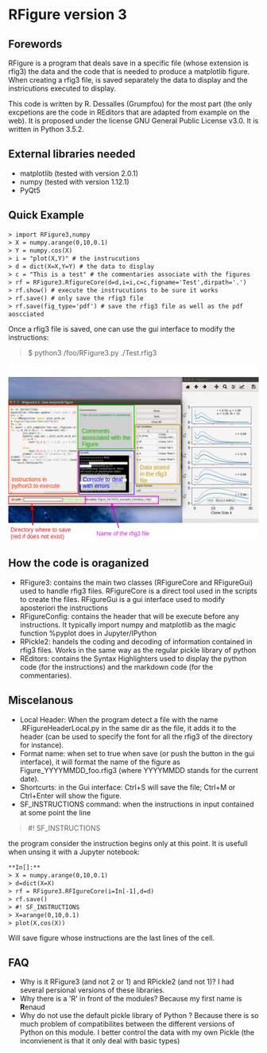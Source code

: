 # RFigure version 3

## Forewords

RFigure is a program that deals save in a specific file (whose extension is
rfig3) the data and the code that is needed to produce a matplotlib figure.
When creating a rfig3 file, is saved separately the data to display and the
instricutions executed to display.

This code is written by R. Dessalles (Grumpfou) for the most part (the only
excpetions are the code in REditors that are adapted from example on the web).
It is proposed under the license GNU General Public License v3.0. It is written
in Python 3.5.2.

## External libraries needed

- matplotlib (tested with version 2.0.1)
- numpy (tested with version 1.12.1)
- PyQt5

## Quick Example
```
> import RFigure3,numpy
> X = numpy.arange(0,10,0.1)
> Y = numpy.cos(X)
> i = "plot(X,Y)" # the instrucutions
> d = dict(X=X,Y=Y) # the data to display
> c = "This is a test" # the commentaries associate with the figures
> rf = RFigure3.RfigureCore(d=d,i=i,c=c,figname='Test',dirpath='.')
> rf.show() # execute the instrucutions to be sure it works
> rf.save() # only save the rfig3 file
> rf.save(fig_type='pdf') # save the rfig3 file as well as the pdf aoscciated
```
Once a rfig3 file is saved, one can use the gui interface to modify the
instructions:
> $ python3 /foo/RFigure3.py ./Test.rfig3

![](./ExampleGui.png)

## How the code is oraganized

- RFigure3: contains the main two classes (RFigureCore and RFigureGui) used to
handle rfig3 files. RFigureCore is a direct tool used in the scripts to create
the files. RFigureGui is a gui interface used to modify aposteriori the
instructions
- RFigureConfig: contains the header that will be execute before any
instructions. It typically import numpy and matplotlib as the magic function
%pyplot does in Jupyter/IPython
- RPickle2: handels the coding and decoding of information contained in rfig3
files. Works in the same way as the regular pickle library of python
- REditors: contains the Syntax Highlighters used to display the python code
(for the instructions) and the markdown code (for the commentaries).

## Miscelanous
- Local Header: When the program detect a file with the name
.RFigureHeaderLocal.py in the same dir as the file, it adds it to the header
(can be used to specify the font for all the rfig3 of the directory for instance).
- Format name: when set to true when save (or push the button in the gui
  interface), it will format the name of the figure as Figure_YYYYMMDD_foo.rfig3
  (where YYYYMMDD stands for the current date).
- Shortcurts: in the Gui interface: Ctrl+S will save the file; Ctrl+M or
Ctrl+Enter will show the figure.
- SF_INSTRUCTIONS command: when the instructions in input contained at some
point the line
> \#! SF_INSTRUCTIONS

the program consider the instruction begins only at this point. It is usefull
when unsing it with a Jupyter notebook:
```
**In[]:**
> X = numpy.arange(0,10,0.1)
> d=dict(X=X)
> rf = RFigure3.RFIgureCore(i=In[-1],d=d)
> rf.save()
> #! SF_INSTRUCTIONS
> X=arange(0,10,0.1)
> plot(X,cos(X))
```
Will save figure whose instructions are the last lines of the cell.

## FAQ

- Why is it RFigure3 (and not 2 or 1) and RPickle2 (and not 1)?
  I had several persional versions of these libraries.
- Why there is a 'R' in front of the modules?
  Because my first name is **R**enaud
- Why do not use the default pickle library of Python ?
  Because there is so much problem of compatibilites between the different
  versions of Python on this module. I better control the data with my own
  Pickle (the inconvienent is that it only deal with basic types)
